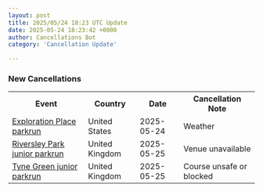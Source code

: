 ```yaml
---
layout: post
title: 2025/05/24 18:23 UTC Update
date: 2025-05-24 18:23:42 +0000
author: Cancellations Bot
category: 'Cancellation Update'

---
```


<h3>New Cancellations</h3>
<div class='hscrollable'>
<table style='width: 100%'>
    <tr>
        <th>Event</th>
        <th>Country</th>
        <th>Date</th>
        <th>Cancellation Note</th>
    </tr>
    <tr>
        <td><a href="https://www.parkrun.us/explorationplace">Exploration Place parkrun</a></td>
        <td>United States</td>
        <td>2025-05-24</td>
        <td>Weather</td>
    </tr>
    <tr>
        <td><a href="https://www.parkrun.org.uk/riversleypark-juniors">Riversley Park junior parkrun</a></td>
        <td>United Kingdom</td>
        <td>2025-05-25</td>
        <td>Venue unavailable</td>
    </tr>
    <tr>
        <td><a href="https://www.parkrun.org.uk/tynegreen-juniors">Tyne Green junior parkrun</a></td>
        <td>United Kingdom</td>
        <td>2025-05-25</td>
        <td>Course unsafe or blocked</td>
    </tr>
</table>
</div>
